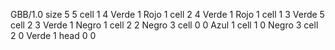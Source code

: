 <gs-board> GBB/1.0
size 5 5
cell 1 4 Verde 1 Rojo 1 
cell 2 4 Verde 1 Rojo 1
cell 1 3 Verde 5 
cell 2 3 Verde 1 Negro 1 
cell 2 2 Negro 3 
cell 0 0 Azul 1 
cell 1 0 Negro 3 
cell 2 0 Verde 1 
head 0 0
 </gs-board>